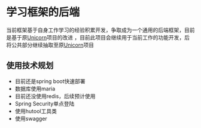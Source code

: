# 学习框架的后端

当前框架基于自身工作学习的经验积累开发，争取成为一个通用的后端框架，目前是基于原[Unicorn](https://github.com/yuyufenf/Unicorn)项目的改进
，目前此项目会继续用于当前工作的功能开发，后将公共部分继续抽取至原[Unicorn](https://github.com/yuyufenf/Unicorn)项目

## 使用技术规划

- 目前还是spring boot快速部署
- 数据库使用maria
- 目前还没使用redis，后续预计使用
- Spring Security单点登陆
- 使用hutool工具类
- 使用swagger